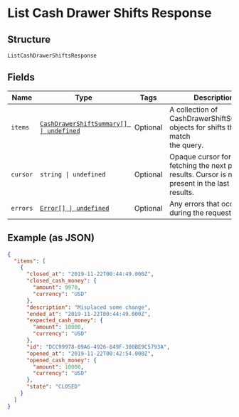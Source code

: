 
# List Cash Drawer Shifts Response

## Structure

`ListCashDrawerShiftsResponse`

## Fields

| Name | Type | Tags | Description |
|  --- | --- | --- | --- |
| `items` | [`CashDrawerShiftSummary[] \| undefined`](/doc/models/cash-drawer-shift-summary.md) | Optional | A collection of CashDrawerShiftSummary objects for shifts that match<br>the query. |
| `cursor` | `string \| undefined` | Optional | Opaque cursor for fetching the next page of results. Cursor is not<br>present in the last page of results. |
| `errors` | [`Error[] \| undefined`](/doc/models/error.md) | Optional | Any errors that occurred during the request. |

## Example (as JSON)

```json
{
  "items": [
    {
      "closed_at": "2019-11-22T00:44:49.000Z",
      "closed_cash_money": {
        "amount": 9970,
        "currency": "USD"
      },
      "description": "Misplaced some change",
      "ended_at": "2019-11-22T00:44:49.000Z",
      "expected_cash_money": {
        "amount": 10000,
        "currency": "USD"
      },
      "id": "DCC99978-09A6-4926-849F-300BE9C5793A",
      "opened_at": "2019-11-22T00:42:54.000Z",
      "opened_cash_money": {
        "amount": 10000,
        "currency": "USD"
      },
      "state": "CLOSED"
    }
  ]
}
```

